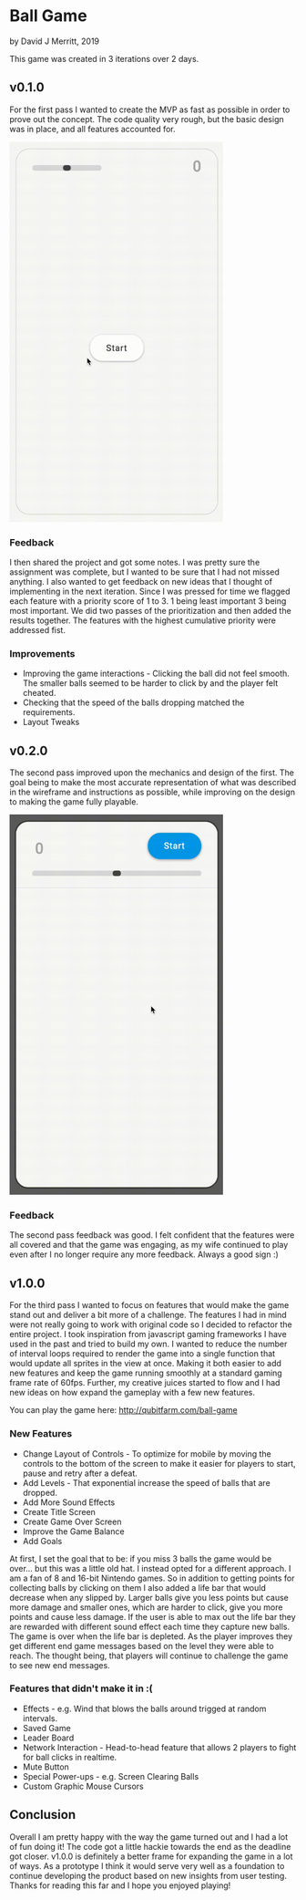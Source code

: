 # Ball Game
by David J Merritt, 2019

This game was created in 3 iterations over 2 days.

## v0.1.0
For the first pass I wanted to create the MVP as fast as possible in order to prove out the concept.  The code quality very rough, but the basic design was in place, and all features accounted for.

<img src="img/ball_game_demo_v0_1_0_1080p_24fps.gif" width="375" height="667">

### Feedback
I then shared the project and got some notes.  I was pretty sure the assignment was complete, but I wanted to be sure that I had not missed anything. I also wanted to get feedback on new ideas that I thought of implementing in the next iteration.  Since I was pressed for time we flagged each feature with a priority score of 1 to 3.  1 being least important 3 being most important.  We did two passes of the prioritization and then added the results together.  The features with the highest cumulative priority were addressed fist.

### Improvements
- Improving the game interactions - Clicking the ball did not feel smooth.  The smaller balls seemed to be harder to click by and the player felt cheated.
- Checking that the speed of the balls dropping matched the requirements.
- Layout Tweaks

## v0.2.0
The second pass improved upon the mechanics and design of the first.  The goal being to make the most accurate representation of what was described in the wireframe and instructions as possible, while improving on the design to making the game fully playable.

<img src="img/ball_game_demo_v0_2_0_1080p_24fps.gif" width="375" height="667">

### Feedback
The second pass feedback was good. I felt confident that the features were all covered and that the game was engaging, as my wife continued to play even after I no longer require any more feedback.  Always a good sign :)  

## v1.0.0
For the third pass I wanted to focus on features that would make the game stand out and deliver a bit more of a challenge. The features I had in mind were not really going to work with original code so I decided to refactor the entire project.  I took inspiration from javascript gaming frameworks I have used in the past and tried to build my own. I wanted to reduce the number of interval loops required to render the game into a single function that would update all sprites in the view at once. Making it both easier to add new features and keep the game running smoothly at a standard gaming frame rate of 60fps.  Further, my creative juices started to flow and I had new ideas on how expand the gameplay with a few new features.

You can play the game here: http://qubitfarm.com/ball-game

### New Features
- Change Layout of Controls - To optimize for mobile by moving the controls to the bottom of the screen to make it easier for players to start, pause and retry after a defeat.
- Add Levels - That exponential increase the speed of balls that are dropped.
- Add More Sound Effects
- Create Title Screen
- Create Game Over Screen
- Improve the Game Balance
- Add Goals

At first, I set the goal that to be: if you miss 3 balls the game would be over... but this was a little old hat. I instead opted for a different approach.  I am a fan of 8 and 16-bit Nintendo games.  So in addition to getting points for collecting balls by clicking on them I also added a life bar that would decrease when any slipped by. Larger balls give you less points but cause more damage and smaller ones, which are harder to click, give you more points and cause less damage.  If the user is able to max out the life bar they are rewarded with different sound effect each time they capture new balls.  The game is over when the life bar is depleted.  As the player improves they get different end game messages based on the level they were able to reach.  The thought being, that players will continue to challenge the game to see new end messages.

### Features that didn't make it in :(
- Effects - e.g. Wind that blows the balls around trigged at random intervals.
- Saved Game
- Leader Board
- Network Interaction - Head-to-head feature that allows 2 players to fight for ball clicks in realtime.
- Mute Button
- Special Power-ups - e.g. Screen Clearing Balls
- Custom Graphic Mouse Cursors

## Conclusion
Overall I am pretty happy with the way the game turned out and I had a lot of fun doing it!  The code got a little hackie towards the end as the deadline got closer. v1.0.0 is definitely a better frame for expanding the game in a lot of ways.  As a prototype I think it would serve very well as a foundation to continue developing the product based on new insights from user testing.  Thanks for reading this far and I hope you enjoyed playing!
